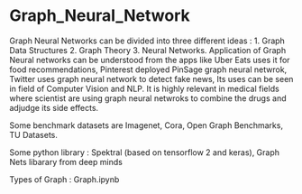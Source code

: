 # Graph_Neural_Network
Graph Neural Networks can be divided into three different ideas : 1. Graph Data Structures 2. Graph Theory 3. Neural Networks. Application of Graph Neural networks can be understood from the apps like Uber Eats uses it for food recommendations, Pinterest deployed PinSage graph neural netwrok, Twitter uses graph neural network to detect fake news, Its uses can be seen in field of Computer Vision and NLP. It is highly relevant in medical fields where scientist are using graph neural netwroks to combine the drugs and adjudge its side effects.

Some benchmark datasets are Imagenet, Cora, Open Graph Benchmarks, TU Datasets. 

Some python library : Spektral (based on tensorflow 2 and keras), Graph Nets libarary from deep minds

Types of Graph : Graph.ipynb


